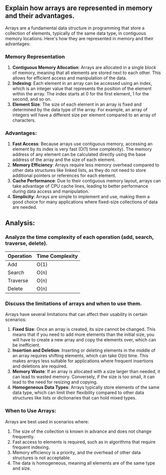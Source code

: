 ## Explain how arrays are represented in memory and their advantages.
Arrays are a fundamental data structure in programming that store a collection of elements, typically of the same data type, in contiguous memory locations. Here's how they are represented in memory and their advantages:
### Memory Representation
1. **Contiguous Memory Allocation**: Arrays are allocated in a single block of memory, meaning that all elements are stored next to each other. This allows for efficient access and manipulation of the data.
2. **Indexing**: Each element in an array can be accessed using an index, which is an integer value that represents the position of the element within the array. The index starts at 0 for the first element, 1 for the second, and so on.
3. **Element Size**: The size of each element in an array is fixed and determined by the data type of the array. For example, an array of integers will have a different size per element compared to an array of characters.

### Advantages:
1. **Fast Access**: Because arrays use contiguous memory, accessing an element by its index is very fast (O(1) time complexity). The memory address of any element can be calculated directly using the base address of the array and the size of each element.
2. **Memory Efficiency**: Arrays require less memory overhead compared to other data structures like linked lists, as they do not need to store additional pointers or references for each element.
3. **Cache Performance**: Due to their contiguous memory layout, arrays can take advantage of CPU cache lines, leading to better performance during data access and manipulation.
4. **Simplicity**: Arrays are simple to implement and use, making them a good choice for many applications where fixed-size collections of data are needed.

## Analysis:
### Analyze the time complexity of each operation (add, search, traverse, delete).
| Operation | Time Complexity |
|-----------|-----------------|
| Add       | O(1)            |
| Search    | O(n)            |
| Traverse  | O(n)            |
| Delete    | O(n)            |

### Discuss the limitations of arrays and when to use them.
Arrays have several limitations that can affect their usability in certain scenarios:
1. **Fixed Size**: Once an array is created, its size cannot be changed. This means that if you need to add more elements than the initial size, you will have to create a new array and copy the elements over, which can be inefficient.
2. **Insertion and Deletion**: Inserting or deleting elements in the middle of an array requires shifting elements, which can take O(n) time. This makes arrays less suitable for applications where frequent insertions and deletions are required.
3. **Memory Waste**: If an array is allocated with a size larger than needed, it can lead to wasted memory. Conversely, if the size is too small, it can lead to the need for resizing and copying.
4. **Homogeneous Data Types**: Arrays typically store elements of the same data type, which can limit their flexibility compared to other data structures like lists or dictionaries that can hold mixed types.

### When to Use Arrays:
Arrays are best used in scenarios where:
1. The size of the collection is known in advance and does not change frequently.
2. Fast access to elements is required, such as in algorithms that require frequent indexing.
3. Memory efficiency is a priority, and the overhead of other data structures is not acceptable.
4. The data is homogeneous, meaning all elements are of the same type and size.